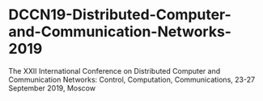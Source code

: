 # DCCN19-Distributed-Computer-and-Communication-Networks-2019
The XXII International Conference on Distributed Computer and Communication Networks: Control, Computation, Communications, 23-27 September 2019, Moscow

